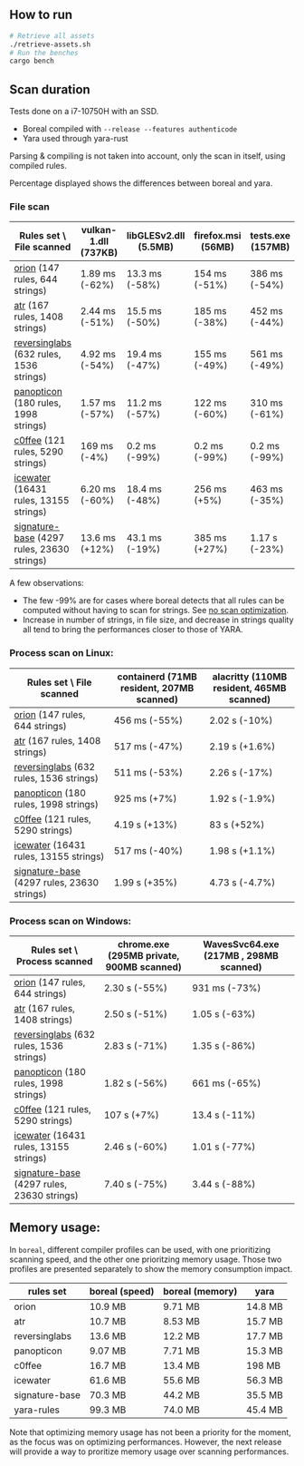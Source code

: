 ## How to run

```bash
# Retrieve all assets
./retrieve-assets.sh
# Run the benches
cargo bench
```

## Scan duration

Tests done on a i7-10750H with an SSD.

- Boreal compiled with `--release --features authenticode`
- Yara used through yara-rust

Parsing & compiling is not taken into account, only the scan in itself, using compiled rules.

Percentage displayed shows the differences between boreal and yara.

### File scan

| Rules set \ File scanned                                                                             | vulkan-1.dll (737KB) | libGLESv2.dll (5.5MB) | firefox.msi (56MB) | tests.exe (157MB) |
| ---------------------------------------------------------------------------------------------------- | -------------------- | --------------------- | ------------------ | ----------------- |
| [orion](https://github.com/StrangerealIntel/Orion.git) (147 rules, 644 strings)                      | 1.89 ms (-62%)       | 13.3 ms (-58%)        | 154 ms (-51%)      | 386 ms (-54%)     |
| [atr](https://github.com/advanced-threat-research/Yara-Rules) (167 rules, 1408 strings)              | 2.44 ms (-51%)       | 15.5 ms (-50%)        | 185 ms (-38%)      | 452 ms (-44%)     |
| [reversinglabs](https://github.com/reversinglabs/reversinglabs-yara-rules) (632 rules, 1536 strings) | 4.92 ms (-54%)       | 19.4 ms (-47%)        | 155 ms (-49%)      | 561 ms (-49%)     |
| [panopticon](https://github.com/Neo23x0/panopticon) (180 rules, 1998 strings)                        | 1.57 ms (-57%)       | 11.2 ms (-57%)        | 122 ms (-60%)      | 310 ms (-61%)     |
| [c0ffee](https://github.com/Crypt-0n/C0-FF-EE) (121 rules, 5290 strings)                             |  169 ms (-4%)        |  0.2 ms (-99%)        | 0.2 ms (-99%)      | 0.2 ms (-99%)     |
| [icewater](https://github.com/SupportIntelligence/Icewater) (16431 rules, 13155 strings)             | 6.20 ms (-60%)       | 18.4 ms (-48%)        | 256 ms (+5%)       | 463 ms (-35%)     |
| [signature-base](https://github.com/Neo23x0/signature-base) (4297 rules, 23630 strings)              | 13.6 ms (+12%)       | 43.1 ms (-19%)        | 385 ms (+27%)      | 1.17 s (-23%)     |

A few observations:

- The few -99% are for cases where boreal detects that all rules can be
  computed without having to scan for strings.
  See [no scan optimization](/boreal/README.md#no-scan-optimization).
- Increase in number of strings, in file size, and decrease in strings
  quality all tend to bring the performances closer to those of YARA.

### Process scan on Linux:

| Rules set \ File scanned                                                                             | containerd (71MB resident, 207MB scanned) | alacritty (110MB resident, 465MB scanned) |
| ---------------------------------------------------------------------------------------------------- | ----------------------------------------- | ----------------------------------------- |
| [orion](https://github.com/StrangerealIntel/Orion.git) (147 rules, 644 strings)                      | 456 ms (-55%)                             | 2.02 s (-10%)                             |
| [atr](https://github.com/advanced-threat-research/Yara-Rules) (167 rules, 1408 strings)              | 517 ms (-47%)                             | 2.19 s (+1.6%)                            |
| [reversinglabs](https://github.com/reversinglabs/reversinglabs-yara-rules) (632 rules, 1536 strings) | 511 ms (-53%)                             | 2.26 s (-17%)                             |
| [panopticon](https://github.com/Neo23x0/panopticon) (180 rules, 1998 strings)                        | 925 ms  (+7%)                             | 1.92 s (-1.9%)                            |
| [c0ffee](https://github.com/Crypt-0n/C0-FF-EE) (121 rules, 5290 strings)                             | 4.19 s (+13%)                             | 83 s   (+52%)                             |
| [icewater](https://github.com/SupportIntelligence/Icewater) (16431 rules, 13155 strings)             | 517 ms (-40%)                             | 1.98 s (+1.1%)                            |
| [signature-base](https://github.com/Neo23x0/signature-base) (4297 rules, 23630 strings)              | 1.99 s (+35%)                             | 4.73 s (-4.7%)                            |

### Process scan on Windows:

| Rules set \ Process scanned                                                                          | chrome.exe (295MB private, 900MB scanned) | WavesSvc64.exe (217MB , 298MB scanned) |
| ---------------------------------------------------------------------------------------------------- | ----------------------------------------- | -------------------------------------- |
| [orion](https://github.com/StrangerealIntel/Orion.git) (147 rules, 644 strings)                      | 2.30 s (-55%)                             | 931 ms (-73%)              |
| [atr](https://github.com/advanced-threat-research/Yara-Rules) (167 rules, 1408 strings)              | 2.50 s (-51%)                             | 1.05 s (-63%)              |
| [reversinglabs](https://github.com/reversinglabs/reversinglabs-yara-rules) (632 rules, 1536 strings) | 2.83 s (-71%)                             | 1.35 s (-86%)              |
| [panopticon](https://github.com/Neo23x0/panopticon) (180 rules, 1998 strings)                        | 1.82 s (-56%)                             | 661 ms (-65%)              |
| [c0ffee](https://github.com/Crypt-0n/C0-FF-EE) (121 rules, 5290 strings)                             |  107 s  (+7%)                             | 13.4 s (-11%)              |
| [icewater](https://github.com/SupportIntelligence/Icewater) (16431 rules, 13155 strings)             | 2.46 s (-60%)                             | 1.01 s (-77%)              |
| [signature-base](https://github.com/Neo23x0/signature-base) (4297 rules, 23630 strings)              | 7.40 s (-75%)                             | 3.44 s (-88%)              |

## Memory usage:

In `boreal`, different compiler profiles can be used, with one prioritizing scanning speed,
and the other one prioritzing memory usage. Those two profiles are presented separately to
show the memory consumption impact.

| rules set      | boreal (speed) | boreal (memory) | yara    |
| -------------- | -------------- | --------------- | ------- |
| orion          | 10.9 MB        | 9.71 MB         | 14.8 MB |
| atr            | 10.7 MB        | 8.53 MB         | 15.7 MB |
| reversinglabs  | 13.6 MB        | 12.2 MB         | 17.7 MB |
| panopticon     | 9.07 MB        | 7.71 MB         | 15.3 MB |
| c0ffee         | 16.7 MB        | 13.4 MB         | 198 MB  |
| icewater       | 61.6 MB        | 55.6 MB         | 56.3 MB |
| signature-base | 70.3 MB        | 44.2 MB         | 35.5 MB |
| yara-rules     | 99.3 MB        | 74.0 MB         | 45.4 MB |

Note that optimizing memory usage has not been a priority for the moment, as the focus was
on optimizing performances. However, the next release will provide a way to proritize
memory usage over scanning performances.

